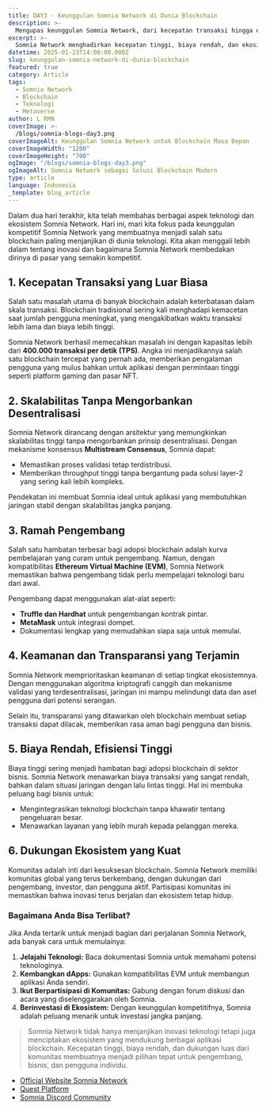 ```yaml
---
title: DAY3 - Keunggulan Somnia Network di Dunia Blockchain
description: >-
  Mengupas keunggulan Somnia Network, dari kecepatan transaksi hingga efisiensi biaya, sebagai solusi masa depan blockchain.
excerpt: >-
  Somnia Network menghadirkan kecepatan tinggi, biaya rendah, dan ekosistem kuat untuk mendukung berbagai aplikasi blockchain di era teknologi modern.
datetime: 2025-01-23T14:00:00.000Z
slug: keunggulan-somnia-network-di-dunia-blockchain
featured: true
category: Article
tags:
  - Somnia Network
  - Blockchain
  - Teknologi
  - Metaverse
author: L RMN
coverImage: >-
  /blogs/somnia-blogs-day3.png
coverImageAlt: Keunggulan Somnia Network untuk Blockchain Masa Depan
coverImageWidth: "1200"
coverImageHeight: "700"
ogImage: "/blogs/somnia-blogs-day3.png"
ogImageAlt: Somnia Network sebagai Solusi Blockchain Modern
type: article
language: Indonesia
_template: blog_article
---
```


Dalam dua hari terakhir, kita telah membahas berbagai aspek teknologi dan ekosistem Somnia Network. Hari ini, mari kita fokus pada keunggulan kompetitif Somnia Network yang membuatnya menjadi salah satu blockchain paling menjanjikan di dunia teknologi. Kita akan menggali lebih dalam tentang inovasi dan bagaimana Somnia Network membedakan dirinya di pasar yang semakin kompetitif.

## 1. Kecepatan Transaksi yang Luar Biasa

Salah satu masalah utama di banyak blockchain adalah keterbatasan dalam skala transaksi. Blockchain tradisional sering kali menghadapi kemacetan saat jumlah pengguna meningkat, yang mengakibatkan waktu transaksi lebih lama dan biaya lebih tinggi.

Somnia Network berhasil memecahkan masalah ini dengan kapasitas lebih dari **400.000 transaksi per detik (TPS)**. Angka ini menjadikannya salah satu blockchain tercepat yang pernah ada, memberikan pengalaman pengguna yang mulus bahkan untuk aplikasi dengan permintaan tinggi seperti platform gaming dan pasar NFT.

## 2. Skalabilitas Tanpa Mengorbankan Desentralisasi

Somnia Network dirancang dengan arsitektur yang memungkinkan skalabilitas tinggi tanpa mengorbankan prinsip desentralisasi. Dengan mekanisme konsensus **Multistream Consensus**, Somnia dapat:

- Memastikan proses validasi tetap terdistribusi.
- Memberikan throughput tinggi tanpa bergantung pada solusi layer-2 yang sering kali lebih kompleks.

Pendekatan ini membuat Somnia ideal untuk aplikasi yang membutuhkan jaringan stabil dengan skalabilitas jangka panjang.

## 3. Ramah Pengembang

Salah satu hambatan terbesar bagi adopsi blockchain adalah kurva pembelajaran yang curam untuk pengembang. Namun, dengan kompatibilitas **Ethereum Virtual Machine (EVM)**, Somnia Network memastikan bahwa pengembang tidak perlu mempelajari teknologi baru dari awal.

Pengembang dapat menggunakan alat-alat seperti:

- **Truffle dan Hardhat** untuk pengembangan kontrak pintar.
- **MetaMask** untuk integrasi dompet.
- Dokumentasi lengkap yang memudahkan siapa saja untuk memulai.

## 4. Keamanan dan Transparansi yang Terjamin

Somnia Network memprioritaskan keamanan di setiap tingkat ekosistemnya. Dengan menggunakan algoritma kriptografi canggih dan mekanisme validasi yang terdesentralisasi, jaringan ini mampu melindungi data dan aset pengguna dari potensi serangan.

Selain itu, transparansi yang ditawarkan oleh blockchain membuat setiap transaksi dapat dilacak, memberikan rasa aman bagi pengguna dan bisnis.

## 5. Biaya Rendah, Efisiensi Tinggi

Biaya tinggi sering menjadi hambatan bagi adopsi blockchain di sektor bisnis. Somnia Network menawarkan biaya transaksi yang sangat rendah, bahkan dalam situasi jaringan dengan lalu lintas tinggi. Hal ini membuka peluang bagi bisnis untuk:

- Mengintegrasikan teknologi blockchain tanpa khawatir tentang pengeluaran besar.
- Menawarkan layanan yang lebih murah kepada pelanggan mereka.

## 6. Dukungan Ekosistem yang Kuat

Komunitas adalah inti dari kesuksesan blockchain. Somnia Network memiliki komunitas global yang terus berkembang, dengan dukungan dari pengembang, investor, dan pengguna aktif. Partisipasi komunitas ini memastikan bahwa inovasi terus berjalan dan ekosistem tetap hidup.

### Bagaimana Anda Bisa Terlibat?

Jika Anda tertarik untuk menjadi bagian dari perjalanan Somnia Network, ada banyak cara untuk memulainya:

1. **Jelajahi Teknologi:** Baca dokumentasi Somnia untuk memahami potensi teknologinya.
2. **Kembangkan dApps:** Gunakan kompatibilitas EVM untuk membangun aplikasi Anda sendiri.
3. **Ikut Berpartisipasi di Komunitas:** Gabung dengan forum diskusi dan acara yang diselenggarakan oleh Somnia.
4. **Berinvestasi di Ekosistem:** Dengan keunggulan kompetitifnya, Somnia adalah peluang menarik untuk investasi jangka panjang.


> Somnia Network tidak hanya menjanjikan inovasi teknologi tetapi juga menciptakan ekosistem yang mendukung berbagai aplikasi blockchain. Kecepatan tinggi, biaya rendah, dan dukungan luas dari komunitas membuatnya menjadi pilihan tepat untuk pengembang, bisnis, dan pengguna individu.


- [Official Website Somnia Network](https://somnia.network/)
- [Quest Platform](https://quest.somnia.network/referrals/0F6091D2)
- [Somnia Discord Community](https://discord.gg/somnia)